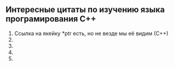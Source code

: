 ## Интересные цитаты по изучению языка програмирования С++

1. Ссылка на якейку *ptr есть, но не везде мы её видим (С++)
2. 
3. 
4. 
5. 
